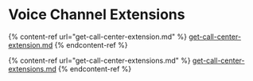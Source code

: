 # Voice Channel Extensions

{% content-ref url="get-call-center-extension.md" %}
[get-call-center-extension.md](get-call-center-extension.md)
{% endcontent-ref %}

{% content-ref url="get-call-center-extensions.md" %}
[get-call-center-extensions.md](get-call-center-extensions.md)
{% endcontent-ref %}

